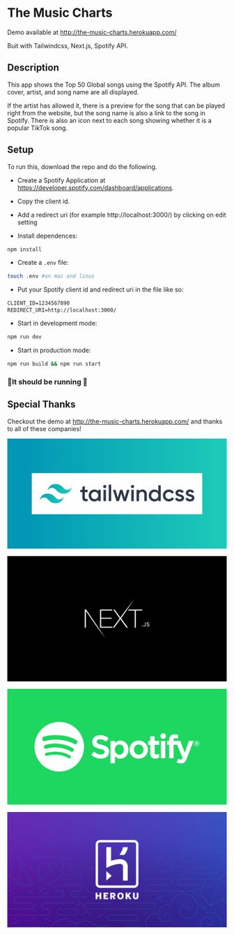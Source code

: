 # The Music Charts
Demo available at http://the-music-charts.herokuapp.com/

Buit with Tailwindcss, Next.js, Spotify API.

## Description
This app shows the Top 50 Global songs using the Spotify API. The album cover, artist, and song name are all displayed.

If the artist has allowed it, there is a preview for the song that can be played right from the website, but the song name is also a link to the song in Spotify. There is also an icon next to each song showing whether it is a popular TikTok song.

## Setup
To run this, download the repo and do the following.

- Create a Spotify Application at https://developer.spotify.com/dashboard/applications.

- Copy the client id.

- Add a redirect uri (for example http://localhost:3000/) by clicking on edit setting

- Install dependences:
```bash
npm install
```

- Create a ```.env``` file:
```bash
touch .env #on mac and linux
```

- Put your Spotify client id and redirect uri in the file like so:
```
CLIENT_ID=1234567890
REDIRECT_URI=http://localhost:3000/
```

- Start in development mode:
```bash
npm run dev
```

- Start in production mode:
```bash
npm run build && npm run start
```

### 🥳It should be running 🥳

## Special Thanks
Checkout the demo at http://the-music-charts.herokuapp.com/ and thanks to all of these companies!

[![Tailwindcss](/public/github-readme/tailwindcss.png)](https://tailwindcss.com/)

[![Next.js](/public/github-readme/nextjs.png)](https://nextjs.org/)

[![Spotify](/public/github-readme/spotify.png)](https://developer.spotify.com/)

[![Heroku](/public/github-readme/heroku.png)](https://heroku.com/)